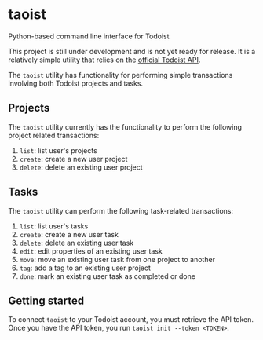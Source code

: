 # taoist

Python-based command line interface for Todoist

This project is still under development and is not yet ready for release. It is a relatively simple utility that relies on the [official Todoist API](https://github.com/Doist/todoist-python).

The `taoist` utility has functionality for performing simple transactions involving both Todoist projects and tasks.

## Projects

The `taoist` utility currently has the functionality to perform the following project related transactions:

1. `list`: list user's projects
2. `create`: create a new user project
3. `delete`: delete an existing user project

## Tasks

The `taoist` utility can perform the following task-related transactions:

1. `list`: list user's tasks
2. `create`: create a new user task
3. `delete`: delete an existing user task
4. `edit`: edit properties of an existing user task
5. `move`: move an existing user task from one project to another
6. `tag`: add a tag to an existing user project
7. `done`: mark an existing user task as completed or done

## Getting started

To connect `taoist` to your Todoist account, you must retrieve the API token. Once you have the API token, you
run `taoist init --token <TOKEN>`.
